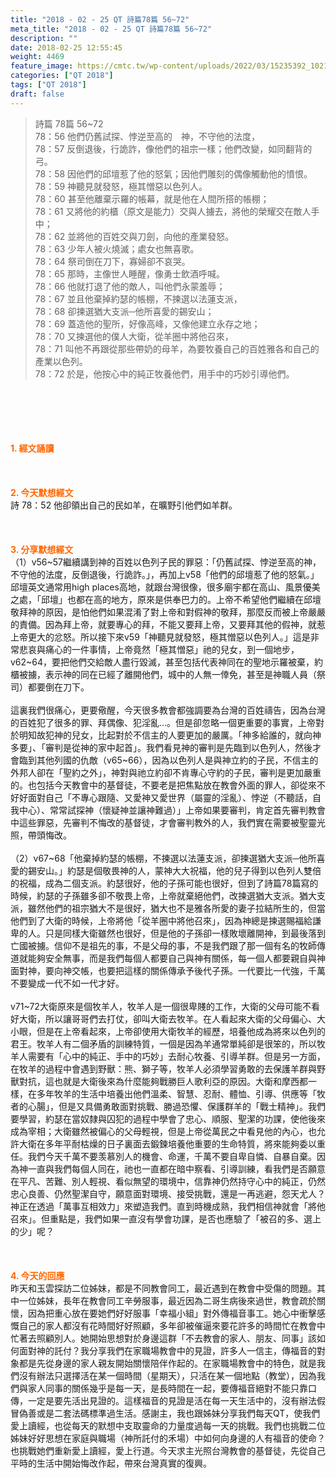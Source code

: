 ```yaml
---
title: "2018 - 02 - 25 QT 詩篇78篇 56~72"
meta_title: "2018 - 02 - 25 QT 詩篇78篇 56~72"
description: ""
date: 2018-02-25 12:55:45
weight: 4469
feature_image: https://cmtc.tw/wp-content/uploads/2022/03/15235392_10211799862337740_180693556567566654_o-1.webp
categories: ["QT 2018"]
tags: ["QT 2018"]
draft: false
---
```


<blockquote>詩篇 78篇 56~72<br />
78：56 他們仍舊試探、悖逆至高的　神，不守他的法度，<br />
78：57 反倒退後，行詭詐，像他們的祖宗一樣；他們改變，如同翻背的弓。<br />
78：58 因他們的邱壇惹了他的怒氣；因他們雕刻的偶像觸動他的憤恨。<br />
78：59 神聽見就發怒，極其憎惡以色列人。<br />
78：60 甚至他離棄示羅的帳幕，就是他在人間所搭的帳棚；<br />
78：61 又將他的約櫃（原文是能力）交與人擄去，將他的榮耀交在敵人手中；<br />
78：62 並將他的百姓交與刀劍，向他的產業發怒。<br />
78：63 少年人被火燒滅；處女也無喜歌。<br />
78：64 祭司倒在刀下，寡婦卻不哀哭。<br />
78：65 那時，主像世人睡醒，像勇士飲酒呼喊。<br />
78：66 他就打退了他的敵人，叫他們永蒙羞辱；<br />
78：67 並且他棄掉約瑟的帳棚，不揀選以法蓮支派，<br />
78：68 卻揀選猶大支派─他所喜愛的錫安山；<br />
78：69 蓋造他的聖所，好像高峰，又像他建立永存之地；<br />
78：70 又揀選他的僕人大衛，從羊圈中將他召來，<br />
78：71 叫他不再跟從那些帶奶的母羊，為要牧養自己的百姓雅各和自己的產業以色列。<br />
78：72 於是，他按心中的純正牧養他們，用手中的巧妙引導他們。</blockquote><br />
&nbsp;<br />
<br />
&nbsp;<br />
<br />
<span style="color: #ff6600;"><strong>1. </strong><strong>經文誦讀</strong></span><br />
<br />
<span style="color: #ff6600;"><strong> </strong></span><br />
<br />
<span style="color: #ff6600;"><strong>2. 今天默想</strong><strong>經文<br />
</strong></span>詩 78：52 他卻領出自己的民如羊，在曠野引他們如羊群。<br />
<br />
&nbsp;<br />
<br />
<span style="color: #ff6600;"><strong>3. 分享默想經文<br />
</strong></span>（1）v56~57繼續講到神的百姓以色列子民的罪惡：「仍舊試探、悖逆至高的神，不守他的法度，反倒退後，行詭詐。」，再加上v58「他們的邱壇惹了他的怒氣。」邱壇英文通常用high places高地，就跟台灣很像，很多廟宇都在高山、風景優美之處，「邱壇」也都在高的地方，原來是供奉巴力的。上帝不希望他們繼續在邱壇敬拜神的原因，是怕他們如果混淆了對上帝和對假神的敬拜，那麼反而被上帝嚴嚴的責備。因為拜上帝，就要專心的拜，不能又要拜上帝，又要拜其他的假神，就惹上帝更大的忿怒。所以接下來v59「神聽見就發怒，極其憎惡以色列人。」這是非常悲哀與痛心的一件事情，上帝竟然「極其憎惡」祂的兒女，到一個地步，v62~64，要把他們交給敵人盡行毀滅，甚至包括代表神同在的聖地示羅被棄，約櫃被擄，表示神的同在已經了離開他們，城中的人無一倖免，甚至是神職人員（祭司）都要倒在刀下。<br />
<br />
這裏我們很痛心，更要儆醒，今天很多教會都強調要為台灣的百姓禱告，因為台灣的百姓犯了很多的罪、拜偶像、犯淫亂…。但是卻忽略一個更重要的事實，上帝對於明知故犯神的兒女，比起對於不信主的人要更加的嚴厲。「神多給誰的，就向神多要」、「審判是從神的家中起首」。我們看見神的審判是先臨到以色列人，然後才會臨到其他列國的仇敵（v65~66），因為以色列人是與神立約的子民，不信主的外邦人卻在「聖約之外」，神對與祂立約卻不肯專心守約的子民，審判是更加嚴重的。也包括今天教會中的基督徒，不要老是把焦點放在教會外面的罪人，卻從來不好好面對自己「不專心跟隨、又愛神又愛世界（屬靈的淫亂）、悖逆（不聽話，自我中心）、常常試探神（懷疑神並讓神難過）」上帝如果要審判，肯定首先審判教會中這些罪惡，先審判不悔改的基督徒，才會審判教外的人，我們實在需要被聖靈光照，帶頭悔改。<br />
<br />
（2）v67~68「他棄掉約瑟的帳棚，不揀選以法蓮支派，卻揀選猶大支派─他所喜愛的錫安山。」約瑟是個敬畏神的人，蒙神大大祝福，他的兒子得到以色列人雙倍的祝福，成為二個支派。約瑟很好，他的子孫可能也很好，但到了詩篇78篇寫的時候，約瑟的子孫雖多卻不敬畏上帝，上帝就棄絕他們，改揀選猶大支派。猶大支派，雖然他們的祖宗猶大不是很好，猶大也不是雅各所愛的妻子拉結所生的，但當他們到了大衛的時候，上帝將他「從羊圈中將他召來」，因為神總是揀選賜福給謙卑的人。只是同樣大衛雖然也很好，但是他的子孫卻一樣敗壞離開神，到最後落到亡國被擄。信仰不是祖先的事，不是父母的事，不是我們跟了那一個有名的牧師傳道就能夠安全無事，而是我們每個人都要自己與神有關係，每一個人都要親自與神面對神，要向神交帳，也要把這樣的關係傳承予後代子孫。一代要比一代強，千萬不要變成一代不如一代才好。<br />
<br />
v71~72大衛原來是個牧羊人，牧羊人是一個很卑賤的工作，大衛的父母可能不看好大衛，所以讓哥哥們去打仗，卻叫大衛去牧羊。在人看起來大衛的父母偏心、大小眼，但是在上帝看起來，上帝卻使用大衛牧羊的經歷，培養他成為將來以色列的君王。牧羊人有二個矛盾的訓練特質，一個是因為羊通常單純卻是很笨的，所以牧羊人需要有「心中的純正、手中的巧妙」去耐心牧養、引導羊群。但是另一方面，在牧羊的過程中會遇到野獸：熊、獅子等，牧羊人必須學習勇敢的去保護羊群與野獸對抗，這也就是大衛後來為什麼能夠戰勝巨人歌利亞的原因。大衛和摩西都一樣，在多年牧羊的生活中培養出他們溫柔、智慧、忍耐、體恤、引導、供應等「牧者的心腸」，但是又具備勇敢面對挑戰、勝過恐懼、保護群羊的「戰士精神」。我們要學習，約瑟在當奴隸與囚犯的過程中學會了忠心、順服、聖潔的功課，使他後來成為宰相；大衛雖然被偏心的父母輕視，但是上帝從萬民之中看見他的內心，也允許大衛在多年平耐枯燥的日子裏面去鍛鍊培養他重要的生命特質，將來能夠委以重任。我們今天千萬不要羡慕別人的機會、命運，千萬不要自卑自憐、自暴自棄。因為神一直與我們每個人同在，祂也一直都在暗中察看、引導訓練，看我們是否願意在平凡、苦難、別人輕視、看似無望的環境中，信靠神仍然持守心中的純正，仍然忠心良善、仍然聖潔自守，願意面對環境、接受挑戰，還是一再逃避，怨天尤人？神正在透過「萬事互相效力」來塑造我們。直到時機成熟，我們相信神就會「將他召來」。但重點是，我們如果一直沒有學會功課，是否也應驗了「被召的多、選上的少」呢？<br />
<br />
&nbsp;<br />
<br />
<span style="color: #ff6600;"><strong>4. 今天的回應<br />
</strong></span>昨天和玉雲探訪二位姊妹，都是不同教會同工，最近遇到在教會中受傷的問題。其中一位姊妹，長年在教會同工辛勞服事，最近因為二哥生病後來過世，教會疏於關懷，因為把重心放在要她們好好服事「幸福小組」對外傳福音事工。她心中衝擊感慨自己的家人都沒有花時間好好照顧，多年卻被催逼來要花許多的時間忙在教會中忙著去照顧別人。她開始思想對於身邊這群「不去教會的家人、朋友、同事」該如何面對神的託付？我分享我們在家職場教會中的見證，許多人一信主，傳福音的對象都是先從身邊的家人親友開始關懷陪伴作起的。在家職場教會中的特色，就是我們沒有辦法只選擇活在某一個時間（星期天），只活在某一個地點（教堂），因為我們與家人同事的關係幾乎是每一天，是長時間在一起，要傳福音絕對不能只靠口傳，一定是要先活出見證的。這樣福音的見證是活在每一天生活中的，沒有辦法假冒偽善或是二套法碼標準過生活。感謝主，我也跟姊妹分享我們每天QT，使我們愛上讀經，也從每天的默想中支取靈命的力量度過每一天的挑戰。我們也挑戰二位姊妹好好思想在家庭與職場（神所託付的禾場）中如何向身邊的人有福音的使命？也挑戰她們重新愛上讀經，愛上行道。今天求主光照台灣教會的基督徒，先從自己平時的生活中開始悔改作起，帶來台灣真實的復興。<br />
<br />
&nbsp;
        